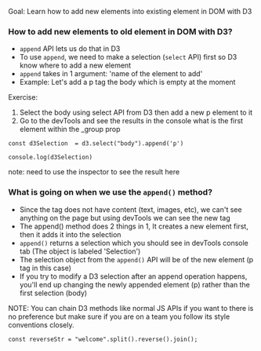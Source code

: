Goal: Learn how to add new elements into existing element in DOM with D3

### How to add new elements to old element in DOM with D3?
- `append` API lets us do that in D3
- To use `append`, we need to make a selection (`select` API) first so D3 know where to add a new element 
- `append` takes in 1 argument: 'name of the element to add' 
- Example: Let's add a p tag the body which is empty at the moment

Exercise: 
1. Select the body using select API from D3 then add a new p element to it 
2. Go to the devTools and see the results in the console what is the first element within the _group prop

```
const d3Selection  = d3.select("body").append('p')

console.log(d3Selection)
```
note: need to use the inspector to see the result here


### What is going on when we use the ```append()``` method?
- Since the tag does not have content (text, images, etc), we can't see anything on the page but using devTools we can see the new tag
- The append() method does 2 things in 1, It creates a new element first, then it adds it into the selection 
- `append()` returns a selection which you should see in devTools console tab (The object is labeled 'Selection')
- The selection object from the `append()` API will be of the new element (p tag in this case) 
- If you try to modify a D3 selection after an append operation happens, you'll end up changing the newly appended element (p) rather than the first selection (body)


NOTE: You can chain D3 methods like normal JS APIs if you want to there is no preference but make sure if you are on a team you follow its style conventions closely.  

```
const reverseStr = "welcome".split().reverse().join();
```